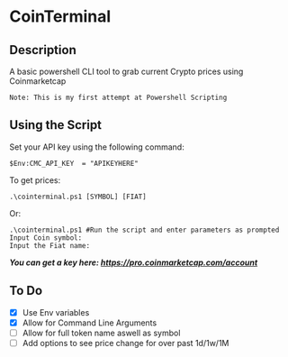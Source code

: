 # CoinTerminal

## Description
A basic powershell CLI tool to grab current Crypto prices using Coinmarketcap

`Note: This is my first attempt at Powershell Scripting`


## Using the Script
Set your API key using the following command:

```
$Env:CMC_API_KEY  = "APIKEYHERE"
```
To get prices:
```
.\cointerminal.ps1 [SYMBOL] [FIAT]
```
Or:
```
.\cointerminal.ps1 #Run the script and enter parameters as prompted
Input Coin symbol: 
Input the Fiat name: 
```
_****You can get a key here: https://pro.coinmarketcap.com/account****_ 

## To Do
- [X] Use Env variables
- [X] Allow for Command Line Arguments
- [ ] Allow for full token name aswell as symbol
- [ ] Add options to see price change for over past 1d/1w/1M
